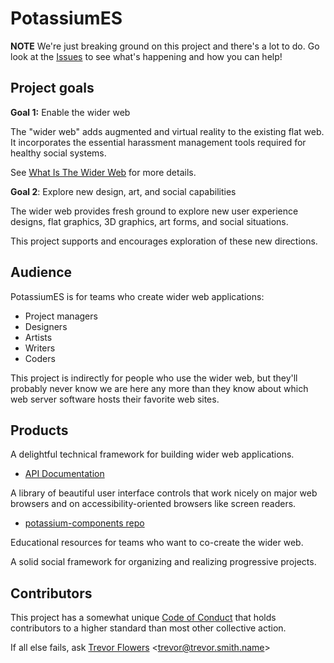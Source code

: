 # PotassiumES

**NOTE** We're just breaking ground on this project and there's a lot to do. Go look at the [Issues](https://github.com/PotassiumES/potassium-es/issues) to see what's happening and how you can help!

## Project goals

**Goal 1:** Enable the wider web

The "wider web" adds augmented and virtual reality to the existing flat web. It incorporates the essential harassment management tools required for healthy social systems.

See [What Is The Wider Web](https://potassiumes.org/wider-web/) for more details.

**Goal 2**: Explore new design, art, and social capabilities

The wider web provides fresh ground to explore new user experience designs, flat graphics, 3D graphics, art forms, and social situations.

This project supports and encourages exploration of these new directions.

## Audience

PotassiumES is for teams who create wider web applications:

- Project managers
- Designers
- Artists
- Writers
- Coders

This project is indirectly for people who use the wider web, but they'll probably never know we are here any more than they know about which web server software hosts their favorite web sites.

## Products

A delightful technical framework for building wider web applications.
- [API Documentation](https://doc.esdoc.org/github.com/PotassiumES/potassium-es/)

A library of beautiful user interface controls that work nicely on major web browsers and on accessibility-oriented browsers like screen readers.
- [potassium-components repo](https://github.com/PotassiumES/potassium-components)

Educational resources for teams who want to co-create the wider web.

A solid social framework for organizing and realizing progressive projects.

## Contributors

This project has a somewhat unique [Code of Conduct](https://github.com/PotassiumES/potassium-es/blob/master/CODE%20OF%20CONDUCT.md) that holds contributors to a higher standard than most other collective action.

If all else fails, ask [Trevor Flowers](http://trevor.smith.name/) &lt;trevor@trevor.smith.name&gt;
